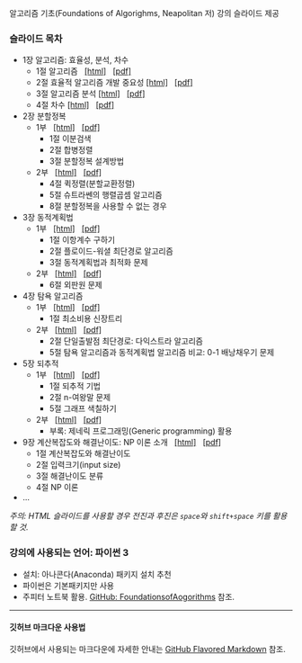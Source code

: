 알고리즘 기초(Foundations of Algorighms, Neapolitan 저) 강의 슬라이드 제공

### 슬라이드 목차

* 1장 알고리즘: 효율성, 분석, 차수
    * 1절 알고리즘 &nbsp;
        [[html]](./slides/Algo-01-AlgorithmsIntro-1.slides.html) &nbsp;
        [[pdf]](./slides/Algo-01-AlgorithmsIntro-1-slides.pdf)
    * 2절 효율적 알고리즘 개발 중요성
        [[html]](./slides/Algo-01-AlgorithmsIntro-2.slides.html) &nbsp;
        [[pdf]](./slides/Algo-01-AlgorithmsIntro-2-slides.pdf)
    * 3절 알고리즘 분석
        [[html]](./slides/Algo-01-AlgorithmsIntro-3.slides.html) &nbsp;
        [[pdf]](./slides/Algo-01-AlgorithmsIntro-3-slides.pdf)
    * 4절 차수
        [[html]](./slides/Algo-01-AlgorithmsIntro-4.slides.html) &nbsp;
        [[pdf]](./slides/Algo-01-AlgorithmsIntro-4-slides.pdf)
* 2장 분할정복
    * 1부 &nbsp;
        [[html]](./slides/Algo-02-Divide-and-Conquer-1.slides.html) &nbsp;
        [[pdf]](./slides/Algo-02-Divide-and-Conquer-1-slides.pdf) &nbsp;
        * 1절 이분검색
        * 2절 합병정렬
        * 3절 분할정복 설계방법
    * 2부 &nbsp;
        [[html]](./slides/Algo-02-Divide-and-Conquer-2.slides.html) &nbsp;
        [[pdf]](./slides/Algo-02-Divide-and-Conquer-2-slides.pdf) &nbsp;
        * 4절 퀵정렬(분할교환정렬)
        * 5절 슈트라쎈의 행렬곱셈 알고리즘
        * 8절 분할정복을 사용할 수 없는 경우
* 3장 동적계획법
    * 1부 &nbsp;
        [[html]](./slides/Algo-03-Dynamic_Programming-1.slides.html) &nbsp;
        [[pdf]](./slides/Algo-03-Dynamic_Programming-1-slides.pdf) &nbsp;
        * 1절 이항계수 구하기
        * 2절 플로이드-워셜 최단경로 알고리즘
        * 3절 동적계획법과 최적화 문제
    * 2부 &nbsp;
        [[html]](./slides/Algo-03-Dynamic_Programming-2.slides.html) &nbsp;
        [[pdf]](./slides/Algo-03-Dynamic_Programming-2-slides.pdf) &nbsp;
        * 6절 외판원 문제
* 4장 탐욕 알고리즘
    * 1부 &nbsp;
        [[html]](./slides/Algo-04-Greedy-Approach-1.slides.html) &nbsp;
        [[pdf]](./slides/Algo-04-Greedy-Approach-1-slides.pdf) &nbsp;
        * 1절 최소비용 신장트리
    * 2부 &nbsp;
        [[html]](./slides/Algo-04-Greedy-Approach-2.slides.html) &nbsp;
        [[pdf]](./slides/Algo-04-Greedy-Approach-2-slides.pdf) &nbsp;
        * 2절 단일출발점 최단경로: 다익스트라 알고리즘
        * 5절 탐욕 알고리즘과 동적계획법 알고리즘 비교: 0-1 배낭채우기 문제
* 5장 되추적 
    * 1부 &nbsp;
        [[html]](./slides/Algo-05-Backtracking-1.slides.html) &nbsp;
        [[pdf]](./slides/Algo-05-Backtracking-1-slides.pdf) &nbsp;
        * 1절 되추적 기법
        * 2절 n-여왕말 문제
        * 5절 그래프 색칠하기
    * 2부 &nbsp;
        [[html]](./slides/Algo-05-Backtracking-2.slides.html) &nbsp;
        [[pdf]](./slides/Algo-05-Backtracking-2-slides.pdf) &nbsp;
        * 부록: 제네릭 프로그래밍(Generic programming) 활용
* 9장 계산복잡도와 해결난이도: NP 이론 소개 &nbsp;
    [[html]](./slides/Algo-09-Computational-Complexity-Intractability-NP-Theory.slides.html) &nbsp;
    [[pdf]](./slides/Algo-09-Computational-Complexity-Intractability-NP-Theory-slides.pdf) &nbsp;
    * 1절 계산복잡도와 해결난이도
    * 2절 입력크기(input size)
    * 3절 해결난이도 분류
    * 4절 NP 이론
* ...

*주의: HTML 슬라이드를 사용할 경우 전진과 후진은 `space`와 `shift+space` 키를 활용할 것.*

### 강의에 사용되는 언어: 파이썬 3

* 설치: 아나콘다(Anaconda) 패키지 설치 추천
* 파이썬은 기본패키지만 사용
* 주피터 노트북 활용. [GitHub: FoundationsofAogorithms](https://github.com/CodingRG-HKNU/FoundationsOfAlgorithms) 참조.

---

#### 깃허브 마크다운 사용법 

깃허브에서 사용되는 마크다운에 자세한 안내는 [GitHub Flavored Markdown](https://guides.github.com/features/mastering-markdown/) 참조.
